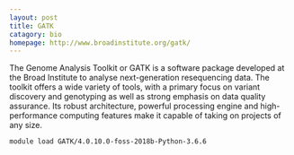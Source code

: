 ```yaml
---
layout: post
title: GATK
catagory: bio 
homepage: http://www.broadinstitute.org/gatk/
---
```

The Genome Analysis Toolkit or GATK is a software package developed at the Broad Institute to analyse next-generation resequencing data. The toolkit offers a wide variety of tools, with a primary focus on variant discovery and genotyping as well as strong emphasis on data quality assurance. Its robust architecture, powerful processing engine and high-performance computing features make it capable of taking on projects of any size.
```
module load GATK/4.0.10.0-foss-2018b-Python-3.6.6
```
